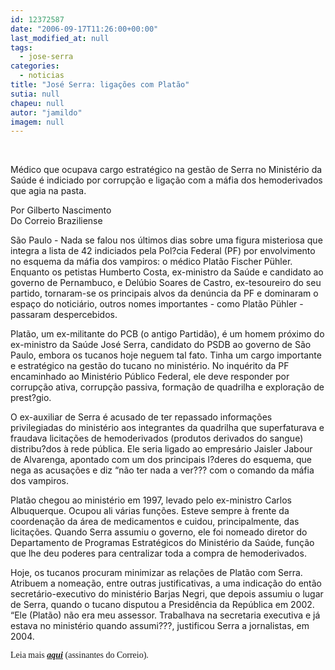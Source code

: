```yaml
---
id: 12372587
date: "2006-09-17T11:26:00+00:00"
last_modified_at: null
tags:
  - jose-serra
categories:
  - noticias
title: "José Serra: ligações com Platão"
sutia: null
chapeu: null
autor: "jamildo"
imagem: null
---
```

<p>&nbsp;</p>
<p>M&eacute;dico que ocupava cargo estrat&eacute;gico na gest&atilde;o de Serra no Minist&eacute;rio da Sa&uacute;de &eacute; indiciado por corrup&ccedil;&atilde;o e liga&ccedil;&atilde;o com a m&aacute;fia dos hemoderivados que agia na pasta.</p>
<p>Por Gilberto Nascimento<br />Do Correio Braziliense</p>
<p>S&atilde;o Paulo - Nada se falou nos &uacute;ltimos dias sobre uma figura misteriosa que integra a lista de 42 indiciados pela Pol?cia Federal (PF) por envolvimento no esquema da m&aacute;fia dos vampiros: o m&eacute;dico Plat&atilde;o Fischer P&uuml;hler. Enquanto os petistas Humberto Costa, ex-ministro da Sa&uacute;de e candidato ao governo de Pernambuco, e Del&uacute;bio Soares de Castro, ex-tesoureiro do seu partido, tornaram-se os principais alvos da den&uacute;ncia da PF e dominaram o espa&ccedil;o do notici&aacute;rio, outros nomes importantes - como Plat&atilde;o P&uuml;hler - passaram despercebidos.</p>
<p>Plat&atilde;o, um ex-militante do PCB (o antigo Partid&atilde;o), &eacute; um homem pr&oacute;ximo do ex-ministro da Sa&uacute;de Jos&eacute; Serra, candidato do PSDB ao governo de S&atilde;o Paulo, embora os tucanos hoje neguem tal fato. Tinha um cargo importante e estrat&eacute;gico na gest&atilde;o do tucano no minist&eacute;rio. No inqu&eacute;rito da PF encaminhado ao Minist&eacute;rio P&uacute;blico Federal, ele deve responder por corrup&ccedil;&atilde;o ativa, corrup&ccedil;&atilde;o passiva, forma&ccedil;&atilde;o de quadrilha e explora&ccedil;&atilde;o de prest?gio.</p>
<p>O ex-auxiliar de Serra &eacute; acusado de ter repassado informa&ccedil;&otilde;es privilegiadas do minist&eacute;rio aos integrantes da quadrilha que superfaturava e fraudava licita&ccedil;&otilde;es de hemoderivados (produtos derivados do sangue) distribu?dos &agrave; rede p&uacute;blica. Ele seria ligado ao empres&aacute;rio Jaisler Jabour de Alvarenga, apontado com um dos principais l?deres do esquema, que nega as acusa&ccedil;&otilde;es e diz &ldquo;n&atilde;o ter nada a ver??? com o comando da m&aacute;fia dos vampiros.</p>
<p>Plat&atilde;o chegou ao minist&eacute;rio em 1997, levado pelo ex-ministro Carlos Albuquerque. Ocupou ali v&aacute;rias fun&ccedil;&otilde;es. Esteve sempre &agrave; frente da coordena&ccedil;&atilde;o da &aacute;rea de medicamentos e cuidou, principalmente, das licita&ccedil;&otilde;es. Quando Serra assumiu o governo, ele foi nomeado diretor do Departamento de Programas Estrat&eacute;gicos do Minist&eacute;rio da Sa&uacute;de, fun&ccedil;&atilde;o que lhe deu poderes para centralizar toda a compra de hemoderivados.</p>
<p>Hoje, os tucanos procuram minimizar as rela&ccedil;&otilde;es de Plat&atilde;o com Serra. Atribuem a nomea&ccedil;&atilde;o, entre outras justificativas, a uma indica&ccedil;&atilde;o do ent&atilde;o secret&aacute;rio-executivo do minist&eacute;rio Barjas Negri, que depois assumiu o lugar de Serra, quando o tucano disputou a Presid&ecirc;ncia da Rep&uacute;blica em 2002. &ldquo;Ele (Plat&atilde;o) n&atilde;o era meu assessor. Trabalhava na secretaria executiva e j&aacute; estava no minist&eacute;rio quando assumi???, justificou Serra a jornalistas, em 2004.</p>
<p><span style="font-family: Verdana;">Leia mais <strong><em><a href="#">aqui</a></em></strong> (assinantes do Correio).</span></p>
